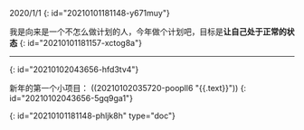 2020/1/1
{: id="20210101181148-y671muy"}

我是向来是一个不怎么做计划的人，今年做个计划吧，目标是**让自己处于正常的状态**
{: id="20210101181157-xctog8a"}

---

{: id="20210102043656-hfd3tv4"}

新年的第一个小项目： ((20210102035720-poopll6 "{{.text}}")) 
{: id="20210102043656-5gq9ga1"}


{: id="20210101181148-phljk8h" type="doc"}
